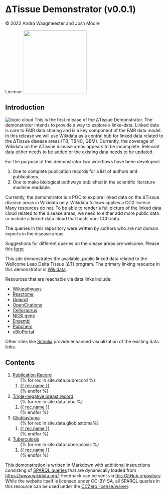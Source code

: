 <script type="application/ld+json">
{
  "@context": "http://schema.org",
  "@type": "Book",
  "inLanguage": "en-US",
  "name": "ΔTissue Demonstrator",
  "publisher": {
    "@type": "Organization",
    "name": "GitHub"
  },
  "copyrightYear": "2022",
  "discussionUrl": "https://github.com/German-BioImaging/dtqueries/issues"
}
</script>

# ΔTissue Demonstrator (v0.0.1)

© 2022 Andra Waagmeester and Josh Moore

License: [<img src="https://mirrors.creativecommons.org/presskit/buttons/88x31/png/by-sa.png" width=200>](https://creativecommons.org/licenses/by-sa/4.0/)

## Introduction

![topic cloud]({{{site.baseurl}}/images/cloud.png)
This is the first release of the ΔTissue Demonstrator. The demonstrator intends to provide a way to explore a linke-data.
Linked data is core to FAIR data sharing and is a key component of the FAIR data model. In this release
we will use Wikidata as a central hub for linked data related to the ΔTissue disease areas (TB, TBNC, GBM). Currently, the coverage of Wikidata on the
ΔTissue disease areas appears to be incomplete. Relevant data either needs to be added or the existing data needs to be updated.

For the purpose of this demonstrator two workflows have been developed:
1. One to complete publication records for a list of authors and publications.
2. One to make biological pathways published in the scientific literature machine readable.

Currently, the demonstrator is a POC to explore linked data on the ΔTissue disease areas in Wikidata only.
Wikidata follows applies a CC0 license. Many resources do not. To be able to render a full picture of the linked data cloud related to the disease areas,
we need to either add more public data or include a linked-data cloud that hosts non-CC0 data.

The queries in this repository were written by authors who are not domain experts in the disease areas.

Suggestions for different queries on the diease areas are welcome. Please this [form](https://github.com/German-BioImaging/dtqueries/issues/new) 


This site demonstrates the available, public linked data related to the
Wellcome Leap Delta Tissue (ΔT) program. The primary linking resource in
this demonstrator is [Wikidata](https://wikidata.org/).

Resources that are reachable via data links include:

* [Wikipathways](https://www.wikipathways.org/index.php/WikiPathways)
* [Reactome](https://reactome.org/)
* [Uniprot](https://www.uniprot.org/)
* [OpenCitations](https://opencitations.net/)
* [Cellosaurus](https://web.expasy.org/cellosaurus/)
* [NCBI gene](https://www.ncbi.nlm.nih.gov/gene)
* [Ensembl](http://www.ensembl.org/index.html)
* [Pubchem](https://pubchem.ncbi.nlm.nih.gov/)
* [cBioPortal](https://www.cbioportal.org/)

Other sites like [Scholia](https://scholia.toolforge.org/) provide enhanced
visualization of the existing data links.

## Contents

<ol>
  <li><a href="pubrecord.html">Publication Record</a>
    <ol>
{% for rec in site.data.pubrecord %}
   <li><a href="pubrecord.html#{{rec.name | slugify }}">{{ rec.name  }}</a></li>
{% endfor %}
    </ol>
  </li>
  <li><a href="tnbc.html">Triple-negative breast record</a>
    <ol>
{% for rec in site.data.tnbc %}
   <li><a href="tnbc.html#{{rec.name | slugify }}">{{ rec.name  }}</a></li>
{% endfor %}
    </ol>
  </li>
  <li><a href="glioblastoma.html">Glioblastoma</a>
    <ol>
{% for rec in site.data.glioblastoma%}
   <li><a href="glioblastoma.html#{{rec.name | slugify }}">{{ rec.name  }}</a></li>
{% endfor %}
    </ol>
  </li>
  <li><a href="tuberculosis.html">Tuberculosis</a>
    <ol>
{% for rec in site.data.tuberculosis %}
   <li><a href="tuberculosis.html#{{rec.name | slugify }}">{{ rec.name  }}</a></li>
{% endfor %}
    </ol>
  </li>
</ol>

This demonstration is written in Markdown with additional instructions consisting of
[SPARQL queries](https://en.wikipedia.org/wiki/SPARQL) that are dynamically loaded from https://www.wikidata.org/.
Feedback can be sent via [this GitHub repository](https://github.com/German-BioImaging/dtqueries/).
While the website itself is licensed under CC-BY-SA, all SPARQL queries in this resource can be used
under the [CCZero license/waiver](https://creativecommons.org/share-your-work/public-domain/cc0/).

